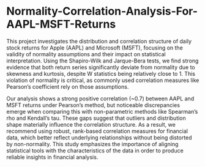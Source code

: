 # Normality-Correlation-Analysis-For-AAPL-MSFT-Returns
This project investigates the distribution and correlation structure of daily stock returns for Apple (AAPL) and Microsoft (MSFT), focusing on the validity of normality assumptions and their impact on statistical interpretation. Using the Shapiro-Wilk and Jarque-Bera tests, we find strong evidence that both return series significantly deviate from normality due to skewness and kurtosis, despite W statistics being relatively close to 1. This violation of normality is critical, as commonly used correlation measures like Pearson’s coefficient rely on those assumptions.

Our analysis shows a strong positive correlation (~0.7) between AAPL and MSFT returns under Pearson’s method, but noticeable discrepancies emerge when comparing this with non-parametric methods like Spearman’s rho and Kendall’s tau. These gaps suggest that outliers and distribution shape materially influence the correlation structure. As a result, we recommend using robust, rank-based correlation measures for financial data, which better reflect underlying relationships without being distorted by non-normality. This study emphasizes the importance of aligning statistical tools with the characteristics of the data in order to produce reliable insights in financial analysis.
